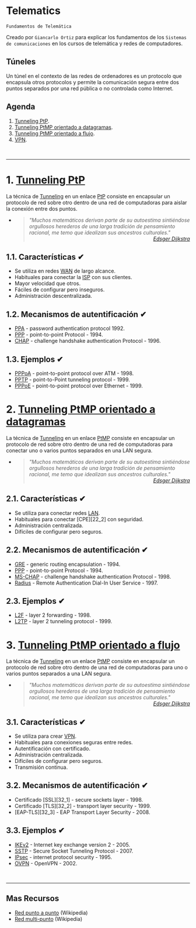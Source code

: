 # Telematics
<p><code>Fundamentos de Telemática</code></p>
<p>Creado por <code>Giancarlo Ortiz</code> para explicar los fundamentos de los <code>Sistemas de comunicaciones</code> en los cursos de telemática y redes de computadores.</p>

## Túneles
Un túnel en el contexto de las redes de ordenadores es un protocolo que encapsula otros protocolos y permite la comunicación segura entre dos puntos separados por una red pública o no controlada como Internet.

## Agenda
1. [Tunneling PtP](#1-tunneling-ptp).
1. [Tunneling PtMP orientado a datagramas](#2-tunneling-ptmp-arientado-a-datagramas).
1. [Tunneling PtMP orientado a flujo](#3-orientados-a-datagramas).
1. [VPN](#4-vpn).

<br>

---
# 1. [Tunneling PtP](#agenda)
La técnica de [Tunneling][1] en un enlace [PtP][1_] consiste en encapsular un protocolo de red sobre otro dentro de una red de computadoras para aislar la conexión entre dos puntos.

[1]:https://es.wikipedia.org/wiki/T%C3%BAnel_(inform%C3%A1tica)#
[1_]:https://es.wikipedia.org/wiki/Red_punto_a_punto

* ><i>"Muchos matemáticos derivan parte de su autoestima sintiéndose orgullosos herederos de una larga tradición de pensamiento racional, me temo que idealizan sus ancestros culturales."</i><br>
<cite style="display:block; text-align: right">[Edsger Dijkstra](https://es.wikipedia.org/wiki/Edsger_Dijkstra)</cite>

## 1.1. Características ✔
* Se utiliza en redes [WAN][11_1] de largo alcance.
* Habituales para conectar la [ISP][11_2] con sus clientes.
* Mayor velocidad que otros.
* Fáciles de configurar pero inseguros.
* Administración descentralizada.

[11_1]:https://es.wikipedia.org/wiki/Red_de_%C3%A1rea_amplia
[11_2]:https://es.wikipedia.org/wiki/Proveedor_de_servicios_de_internet


## 1.2. Mecanismos de autentificación ✔
* [PPA][12_1] - password authentication protocol 1992.
* [PPP][12_2] - point-to-point Protocol - 1994.
* [CHAP][12_3] - challenge handshake authentication Protocol - 1996.

[12_1]:https://es.wikipedia.org/wiki/Password_Authentication_Protocol
[12_2]:https://es.wikipedia.org/wiki/Point-to-Point_Protocol
[12_3]:https://es.wikipedia.org/wiki/CHAP


## 1.3. Ejemplos ✔
* [PPPoA][13_1] - point-to-point protocol over ATM - 1998.
* [PPTP][13_2] - point-to-Point tunneling protocol - 1999.
* [PPPoE][13_3] - point-to-point protocol over Ethernet - 1999.

[13_1]:https://es.wikipedia.org/wiki/PPPoA
[13_2]:https://es.wikipedia.org/wiki/PPTP
[13_3]:https://es.wikipedia.org/wiki/PPPoE


# 2. [Tunneling PtMP orientado a datagramas](#agenda)
La técnica de [Tunneling][2] en un enlace [PtMP][2_] consiste en encapsular un protocolo de red sobre otro dentro de una red de computadoras para conectar uno o varios puntos separados en una LAN segura.

[2]:https://es.wikipedia.org/wiki/T%C3%BAnel_(inform%C3%A1tica)#
[2_]:https://es.wikipedia.org/wiki/Red_multipunto

* ><i>"Muchos matemáticos derivan parte de su autoestima sintiéndose orgullosos herederos de una larga tradición de pensamiento racional, me temo que idealizan sus ancestros culturales."</i><br>
<cite style="display:block; text-align: right">[Edsger Dijkstra](https://es.wikipedia.org/wiki/Edsger_Dijkstra)</cite>

## 2.1. Características ✔
* Se utiliza para conectar redes [LAN][21_1].
* Habituales para conectar [CPE][22_2] con seguridad.
* Administración centralizada.
* Difíciles de configurar pero seguros.

[21_1]:https://es.wikipedia.org/wiki/Red_de_%C3%A1rea_local
[21_2]:https://es.wikipedia.org/wiki/Customer_Premises_Equipment


## 2.2. Mecanismos de autentificación ✔
* [GRE][22_1] - generic routing encapsulation - 1994.
* [PPP][12_2] - point-to-point Protocol - 1994.
* [MS-CHAP][22_3] - challenge handshake authentication Protocol - 1998.
* [Radius][22_4] - Remote Authentication Dial-In User Service - 1997.

[22_1]:https://es.wikipedia.org/wiki/GRE
[22_3]:https://es.wikipedia.org/wiki/MS-CHAP
[22_4]:https://es.wikipedia.org/wiki/RADIUS


## 2.3. Ejemplos ✔
* [L2F][23_2] - layer 2 forwarding - 1998.
* [L2TP][23_3] - layer 2 tunneling protocol - 1999.

[23_2]:https://es.wikipedia.org/wiki/L2F
[23_3]:https://es.wikipedia.org/wiki/L2TP


# 3. [Tunneling PtMP orientado a flujo](#agenda)
La técnica de [Tunneling][2] en un enlace [PtMP][2_] consiste en encapsular un protocolo de red sobre otro dentro de una red de computadoras para uno o varios puntos separados a una LAN segura.

[2]:https://es.wikipedia.org/wiki/T%C3%BAnel_(inform%C3%A1tica)#
[2_]:https://es.wikipedia.org/wiki/Red_multipunto

* ><i>"Muchos matemáticos derivan parte de su autoestima sintiéndose orgullosos herederos de una larga tradición de pensamiento racional, me temo que idealizan sus ancestros culturales."</i><br>
<cite style="display:block; text-align: right">[Edsger Dijkstra](https://es.wikipedia.org/wiki/Edsger_Dijkstra)</cite>


## 3.1. Características ✔
* Se utiliza para crear [VPN][31_1].
* Habituales para conexiones seguras entre redes.
* Autentificación con certificado.
* Administración centralizada.
* Difíciles de configurar pero seguros.
* Transmisión continua.

[31_1]:https://es.wikipedia.org/wiki/Red_privada_virtual


## 3.2. Mecanismos de autentificación ✔
* Certificado [SSL][32_1] - secure sockets layer - 1998.
* Certificado [TLS][32_2] - transport layer security - 1999.
* [EAP-TLS][32_3] - EAP Transport Layer Security - 2008.

[33_1]:https://es.wikipedia.org/wiki/Seguridad_de_la_capa_de_transporte
[33_1]:https://es.wikipedia.org/wiki/Seguridad_de_la_capa_de_transporte
[33_1]:https://en.wikipedia.org/wiki/Extensible_Authentication_Protocol#EAP-TLS

## 3.3. Ejemplos ✔
* [IKEv2][33_1] - Internet key exchange version 2 - 2005.
* [SSTP][33_2] - Secure Socket Tunneling Protocol - 2007.
* [IPsec][33_3] - internet protocol security - 1995.
* [OVPN][33_4] - OpenVPN - 2002.


[33_1]:https://es.wikipedia.org/wiki/L2F
[33_2]:https://es.wikipedia.org/wiki/L2TP
[33_3]:https://es.wikipedia.org/wiki/IPsec
[33_4]:https://es.wikipedia.org/wiki/OpenVPN

<br>

---
## Mas Recursos
- [Red punto a punto](https://es.wikipedia.org/wiki/Red_punto_a_punto) (Wikipedia)
- [Red multi-punto](https://es.wikipedia.org/wiki/Red_multipunto) (Wikipedia)
